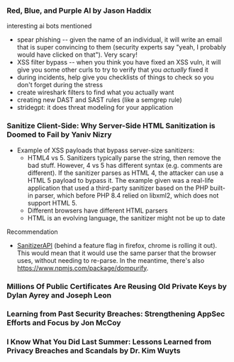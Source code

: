 ### Red, Blue, and Purple AI by Jason Haddix

interesting ai bots mentioned
* spear phishing -- given the name of an individual, it will write an email that is super convincing to them (security experts say "yeah, I probably would have clicked on that").  Very scary!
* XSS filter bypass -- when you think you have fixed an XSS vuln, it will give you some other curls to try to verify that you _actually_ fixed it
* during incidents, help give you checklists of things to check so you don't forget during the stress
* create wireshark filters to find what you actually want
* creating new DAST and SAST rules (like a semgrep rule)
* stridegpt: it does threat modeling for your application

### Sanitize Client-Side: Why Server-Side HTML Sanitization is Doomed to Fail by Yaniv Nizry

* Example of XSS payloads that bypass server-size sanitizers:
  * HTML4 vs 5. Sanitizers typically parse the string, then remove the bad stuff.  However, 4 vs 5 has different syntax (e.g. comments are different).  If the sanitizer parses as HTML 4, the attacker can use a HTML 5 payload to bypass it.  The example given was a real-life application that used a third-party sanitizer based on the PHP built-in parser, which before PHP 8.4 relied on libxml2, which does not support HTML 5.
  * Different browsers have different HTML parsers
  * HTML is an evolving language, the sanitizer might not be up to date

Recommendation
  * [SanitizerAPI](https://sanitizer-api.dev/) (behind a feature flag in firefox, chrome is rolling it out).  This would mean that it would use the same parser that the browser uses, without needing to re-parse.  In the meantime, there's also https://www.npmjs.com/package/dompurify.

### Millions Of Public Certificates Are Reusing Old Private Keys by Dylan Ayrey and Joseph Leon


### Learning from Past Security Breaches: Strengthening AppSec Efforts and Focus by Jon McCoy


### I Know What You Did Last Summer: Lessons Learned from Privacy Breaches and Scandals by Dr. Kim Wuyts
